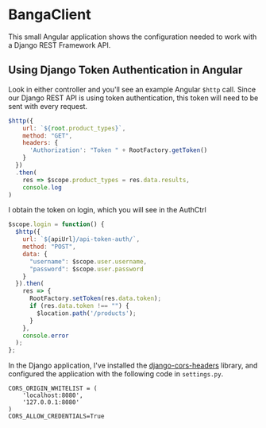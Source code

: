 # BangaClient

This small Angular application shows the configuration needed to work with a Django REST Framework API.

## Using Django Token Authentication in Angular

Look in either controller and you'll see an example Angular `$http` call. Since our Django REST API is using token authentication, this token will need to be sent with every request.

```js
$http({
    url: `${root.product_types}`,
    method: "GET",
    headers: {
      'Authorization': "Token " + RootFactory.getToken()
    }
  })
  .then(
    res => $scope.product_types = res.data.results,
    console.log
)
```

I obtain the token on login, which you will see in the AuthCtrl

```js
$scope.login = function() {
  $http({
    url: `${apiUrl}/api-token-auth/`,
    method: "POST",
    data: {
      "username": $scope.user.username,
      "password": $scope.user.password
    }
  }).then(
    res => {
      RootFactory.setToken(res.data.token);
      if (res.data.token !== "") {
        $location.path('/products');
      }
    },
    console.error
  );
};
```


In the Django application, I've installed the [django-cors-headers](https://github.com/ottoyiu/django-cors-headers/) library, and configured the application with the following code in `settings.py`.

```
CORS_ORIGIN_WHITELIST = (
    'localhost:8080',
    '127.0.0.1:8080'
)
CORS_ALLOW_CREDENTIALS=True
```

